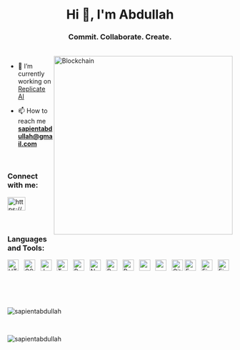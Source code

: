 <h1 align="center">Hi 👋, I'm Abdullah</h1>
<h3 align="center">Commit. Collaborate. Create.</h3>
<br>
<img align="right" width="400" src="https://gamztube.files.wordpress.com/2019/02/1_ouvhfpwmk04-mcy091hxeg-2.gif" alt="Blockchain">

- 🔭 I’m currently working on [Replicate AI](https://replicateai.co)

- 📫 How to reach me **sapientabdullah@gmail.com**

<br>
<h3 align="left">Connect with me:</h3>

<p align="left">
<a href="https://www.linkedin.com/in/muhammad-abdullah-khan-20106a265/" target="_blank"><img align="center" src="https://raw.githubusercontent.com/rahuldkjain/github-profile-readme-generator/master/src/images/icons/Social/linked-in-alt.svg" alt="https://www.linkedin.com/in/muhammad-abdullah-khan-20106a265/" height="30" width="40" /></a>
</p>
<br>

<h3 align="left">Languages and Tools:</h3>

<span>
<img src="https://img.shields.io/badge/HTML5-282C34?logo=html5&logoColor=E34F26" alt="HTML5 logo" title="HTML5" height="25" />
&nbsp;
<img src="https://img.shields.io/badge/CSS3-282C34?logo=css3&logoColor=1572B6" alt="CSS3 logo" title="CSS3" height="25" />
&nbsp;
<img src="https://img.shields.io/badge/JavaScript-282C34?logo=javascript&logoColor=F7DF1E" alt="JavaScript logo" title="JavaScript" height="25" />
&nbsp;
<img src="https://img.shields.io/badge/TypeScript-282C34?logo=typescript&logoColor=3178C6" alt="TypeScript logo" title="TypeScript" height="25" />
&nbsp;
<img src="https://img.shields.io/badge/Python-282C34?logo=python&logoColor=3178C6" alt="Python logo" title="Python" height="25" />
&nbsp;
<img src="https://img.shields.io/badge/Numpy-282C34.svg?logo=numpy&logoColor=3178C6" alt="Numpy logo" title="Numpy" height="25" />
&nbsp;
<img src="https://img.shields.io/badge/Pandas-282C34.svg?logo=pandas&logoColor=3178C6" alt="Pandas logo" title="Pandas" height="25" />
&nbsp;
<img src="https://img.shields.io/badge/React-282C34.svg?logo=react&logoColor=F05032" alt="React logo" title="React" height="25" />
&nbsp;
<img src="https://img.shields.io/badge/Npm-282C34?logo=npm" alt="npm" title="Node package manager" height="25" />
&nbsp;
<img src="https://img.shields.io/badge/Node-282C34?logo=nodedotjs" alt="node JS" title="Node" height="25" />
&nbsp;
<img src="https://img.shields.io/badge/Git-282C34?logo=git&logoColor=F05032" alt="Git logo" title="git" height="25" />
<img src="https://img.shields.io/badge/Framer-282C34?logo=framer&logoColor=F05032" alt="Framer logo" title="Framer" height="25"/>
&nbsp;
<img src="https://img.shields.io/badge/Firebase-282C34.svg?logo=Firebase&logoColor=F05032" alt="Firebase logo" title="Firebase" height="25"/>
&nbsp;
<img src="https://img.shields.io/badge/Figma-282C34.svg?logo=Figma&logoColor=F05032" alt="Figma logo" title="Figma" height="25"/>
&nbsp;
</span>
&nbsp;

<br><br>

<p><img align="center" src="https://github-readme-stats.vercel.app/api/top-langs?username=sapientabdullah&show_icons=true&locale=en&layout=compact" alt="sapientabdullah" /></p><br>
<p><img align="center" src="https://github-readme-streak-stats.herokuapp.com/?user=sapientabdullah&" alt="sapientabdullah" /></p>
